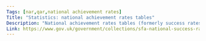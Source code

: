 ```yaml
---
Tags: [nar,qar,national achievement rates]
Title: "Statistics: national achievement rates tables"
Description: "National achievement rates tables (formerly success rates) for apprenticeships and education and training."
Link: https://www.gov.uk/government/collections/sfa-national-success-rates-tables
---
```

